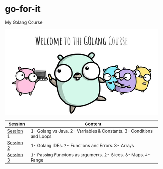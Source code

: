 # go-for-it
My Golang Course

<div style="text-align:center"><img src="docs/Golang-Course.jpg" /></div>

<table>
<thead>
<tr>
<th>Session</th>
<th align="center">Content</th>
</tr>
</thead>
<tbody>
<tr>
<td><a href="/s1/s1.go">Session 1</a></td>
<td>1- Golang vs Java. 2- Varriables & Constants. 3- Conditions and Loops</td>
</tr>
<tr>
<td><a href="/s2/s2.go">Session 2</a></td>
<td>1- Golang IDEs. 2- Functions and Errors. 3- Arrays</td>
</tr>
<tr>
<td><a href="/s2/s3.go">Session 3</a></td>
<td>1- Passing Functions as arguments. 2- Slices. 3- Maps. 4- Range</td>
</tr>
</tbody>
</table>